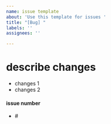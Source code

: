 ```yaml
---
name: issue template
about: 'Use this template for issues '
title: "[Bug] "
labels: ''
assignees: ''

---
```


# describe changes
- changes 1
- changes 2
#### issue number
- #<issue number>
